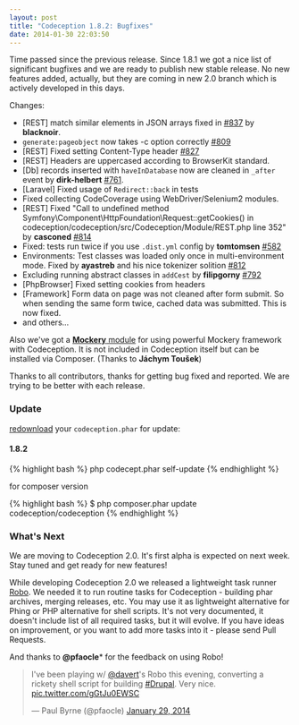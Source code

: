 ```yaml
---
layout: post
title: "Codeception 1.8.2: Bugfixes"
date: 2014-01-30 22:03:50
---
```


Time passed since the previous release. Since 1.8.1 we got a nice list of significant bugfixes and we are ready to publish new stable release. No new features added, actually, but they are coming in new 2.0 branch which is actively developed in this days. 

Changes:

* [REST] match similar elements in JSON arrays fixed in [#837](https://github.com/Codeception/Codeception/pull/837) by **blacknoir**.
* `generate:pageobject` now takes -c option correctly [#809](https://github.com/Codeception/Codeception/issues/809)
* [REST] Fixed setting Content-Type header [#827](https://github.com/Codeception/Codeception/issues/827)
* [REST] Headers are uppercased according to BrowserKit standard.
* [Db] records inserted with `haveInDatabase` now are cleaned in `_after` event by **dirk-helbert** [#761](https://github.com/Codeception/Codeception/issues/761).
* [Laravel] Fixed usage of `Redirect::back` in tests 
* Fixed collecting CodeCoverage using WebDriver/Selenium2 modules.
* [REST] Fixed "Call to undefined method Symfony\Component\HttpFoundation\Request::getCookies() in codeception/codeception/src/Codeception/Module/REST.php line 352" by **casconed** [#814](https://github.com/Codeception/Codeception/pull/814)
* Fixed: tests run twice if you use `.dist.yml` config by **tomtomsen** [#582](https://github.com/Codeception/Codeception/issues/582)
* Environments: Test classes was loaded only once in multi-environment mode. Fixed by **ayastreb** and his nice tokenizer solition [#812](https://github.com/Codeception/Codeception/pull/812)
* Excluding running abstract classes in `addCest` by **filipgorny** [#792](https://github.com/Codeception/Codeception/pull/792)
* [PhpBrowser] Fixed setting cookies from headers
* [Framework] Form data on page was not cleaned after form submit. So when sending the same form twice, cached data was submitted. This is now fixed.
* and others...

Also we've got a [**Mockery** module](https://github.com/Codeception/MockeryModule) for using powerful Mockery framework with Codeception. It is not included in Codeception itself but can be installed via Composer. (Thanks to **Jáchym Toušek**)

Thanks to all contributors, thanks for getting bug fixed and reported. We are trying to be better with each release. 


### Update

[redownload](http://codeception.com/thanks.html) your `codeception.phar` for update:

#### 1.8.2
{% highlight bash %}
php codecept.phar self-update
{% endhighlight %}

for composer version

{% highlight bash %}
$ php composer.phar update codeception/codeception
{% endhighlight %}

### What's Next

We are moving to Codeception 2.0. It's first alpha is expected on next week. Stay tuned and get ready for new features! 

While developing Codeception 2.0 we released a lightweight task runner [Robo](https://github.com/CodeGyre/Robo). We needed it to run routine tasks for Codeception - building phar archives, merging releases, etc. You may use it as lightweight alternative for Phing or PHP alternative for shell scripts. It's not very documented, it doesn't include list of all required tasks, but it will evolve. If you have ideas on improvement, or you want to add more tasks into it - please send Pull Requests. 

And thanks to **@pfaocle*** for the feedback on using Robo!


<blockquote class="twitter-tweet" lang="uk"><p>I&#39;ve been playing w/ <a href="https://twitter.com/davert">@davert</a>&#39;s Robo this evening, converting a rickety shell script for building <a href="https://twitter.com/search?q=%23Drupal&amp;src=hash">#Drupal</a>. Very nice. <a href="http://t.co/gGtJu0EWSC">pic.twitter.com/gGtJu0EWSC</a></p>&mdash; Paul Byrne (@pfaocle) <a href="https://twitter.com/pfaocle/statuses/428671971124342784">January 29, 2014</a></blockquote>
<script async src="//platform.twitter.com/widgets.js" charset="utf-8"></script>
